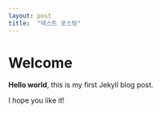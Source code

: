```yaml
---
layout: post
title:  "테스트 포스팅"
---
```


# Welcome

**Hello world**, this is my first Jekyll blog post.

I hope you like it!
